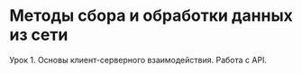 # Методы сбора и обработки данных из сети
Урок 1. Основы клиент-серверного взаимодействия. Работа с API.
